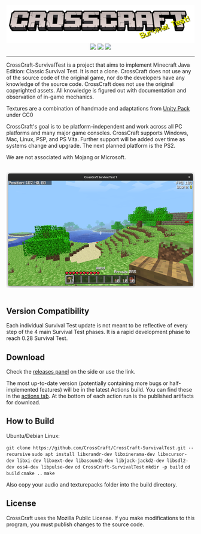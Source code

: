<div align=center style="display:inline-block"><img src=./branding/logo-cracked-splash-st.png><br><img src="https://img.shields.io/github/workflow/status/CrossCraft/CrossCraft-SurvivalTest/CrossCraft?style=for-the-badge&logo=github&label=SurvivalTest" height=36px> <img src="https://forthebadge.com/images/badges/made-with-c-plus-plus.svg"> <img src="https://forthebadge.com/images/badges/open-source.svg"></div>

---

CrossCraft-SurvivalTest is a project that aims to implement Minecraft Java Edition: Classic Survival Test. It is not a clone. CrossCraft does not use any of the source code of the original game, nor do the developers have any knowledge of the source code. CrossCraft does not use the original copyrighted assets. All knowledge is figured out with documentation and observation of in-game mechanics.

Textures are a combination of handmade and adaptations from [Unity Pack](https://www.curseforge.com/minecraft/texture-packs/unity) under CC0

CrossCraft's goal is to be platform-independent and work across all PC platforms and many major game consoles. CrossCraft supports Windows, Mac, Linux, PSP, and PS Vita. Further support will be added over time as systems change and upgrade. The next planned platform is the PS2.

We are not associated with Mojang or Microsoft.

<br>
<div align=center><img src=./branding/Screenshot.png></div>
<br>

## Version Compatibility

Each individual Survival Test update is not meant to be reflective of every step of the 4 main Survival Test phases. It is a rapid development phase to reach 0.28 Survival Test.

## Download

Check the [releases panel](https://github.com/CrossCraft/CrossCraft-SurvivalTest/releases) on the side or use the link.

The most up-to-date version (potentially containing more bugs or half-implemented features) will be in the latest Actions build. You can find these in the [actions tab](https://github.com/CrossCraft/CrossCraft-SurvivalTest/actions). At the bottom of each action run is the published artifacts for download.

## How to Build

Ubuntu/Debian Linux:

`git clone https://github.com/CrossCraft/CrossCraft-SurvivalTest.git --recursive`
`sudo apt install libxrandr-dev libxinerama-dev libxcursor-dev libxi-dev libxext-dev libasound2-dev libjack-jackd2-dev libsdl2-dev oss4-dev libpulse-dev`
`cd CrossCraft-SurvivalTest`
`mkdir -p build`
`cd build`
`cmake ..`
`make`

Also copy your audio and texturepacks folder into the build directory.

## License

CrossCraft uses the Mozilla Public License.
If you make modifications to this program, you must publish changes to the source code. 
